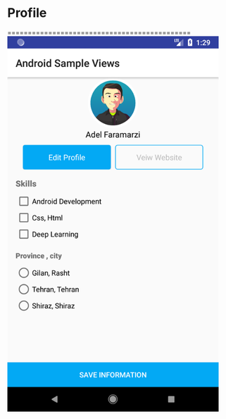 # Profile

=============================================
<img src=" https://github.com/AdelFaramarzi/Profile/blob/master/Screenshot_1540245548.png" width="480" hight="500">
